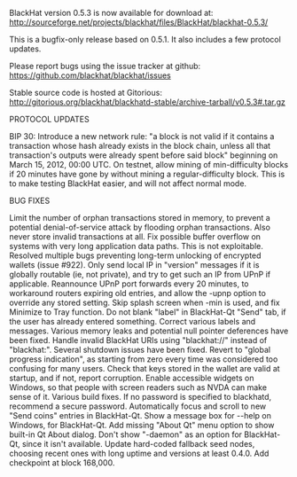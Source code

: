 BlackHat version 0.5.3 is now available for download at:
http://sourceforge.net/projects/blackhat/files/BlackHat/blackhat-0.5.3/

This is a bugfix-only release based on 0.5.1.
It also includes a few protocol updates.

Please report bugs using the issue tracker at github:
https://github.com/blackhat/blackhat/issues

Stable source code is hosted at Gitorious:
http://gitorious.org/blackhat/blackhatd-stable/archive-tarball/v0.5.3#.tar.gz

PROTOCOL UPDATES

BIP 30: Introduce a new network rule: "a block is not valid if it contains a transaction whose hash already exists in the block chain, unless all that transaction's outputs were already spent before said block" beginning on March 15, 2012, 00:00 UTC.
On testnet, allow mining of min-difficulty blocks if 20 minutes have gone by without mining a regular-difficulty block. This is to make testing BlackHat easier, and will not affect normal mode.

BUG FIXES

Limit the number of orphan transactions stored in memory, to prevent a potential denial-of-service attack by flooding orphan transactions. Also never store invalid transactions at all.
Fix possible buffer overflow on systems with very long application data paths. This is not exploitable.
Resolved multiple bugs preventing long-term unlocking of encrypted wallets
(issue #922).
Only send local IP in "version" messages if it is globally routable (ie, not private), and try to get such an IP from UPnP if applicable.
Reannounce UPnP port forwards every 20 minutes, to workaround routers expiring old entries, and allow the -upnp option to override any stored setting.
Skip splash screen when -min is used, and fix Minimize to Tray function.
Do not blank "label" in BlackHat-Qt "Send" tab, if the user has already entered something.
Correct various labels and messages.
Various memory leaks and potential null pointer deferences have been fixed.
Handle invalid BlackHat URIs using "blackhat://" instead of "blackhat:".
Several shutdown issues have been fixed.
Revert to "global progress indication", as starting from zero every time was considered too confusing for many users.
Check that keys stored in the wallet are valid at startup, and if not, report corruption.
Enable accessible widgets on Windows, so that people with screen readers such as NVDA can make sense of it.
Various build fixes.
If no password is specified to blackhatd, recommend a secure password.
Automatically focus and scroll to new "Send coins" entries in BlackHat-Qt.
Show a message box for --help on Windows, for BlackHat-Qt.
Add missing "About Qt" menu option to show built-in Qt About dialog.
Don't show "-daemon" as an option for BlackHat-Qt, since it isn't available.
Update hard-coded fallback seed nodes, choosing recent ones with long uptime and versions at least 0.4.0.
Add checkpoint at block 168,000.
